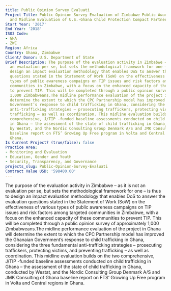 ```yaml
---
title: Public Opinion Survey Evaluati
Project Title: Public Opinion Survey Evaluation of Zimbabwe Public Awareness Project
  and Midline Evaluation of U.S.-Ghana Child Protection Compact Partnership
Start Year: '2017'
End Year: '2018'
ISO3 Code:
- GHA
- ZWE
Region: Africa
Country: Ghana, Zimbabwe
Client/ Donor: U.S. Department of State
Brief Description: The purpose of the evaluation activity in Zimbabwe – as it is not
  an evaluation per se, but sets the methodological framework for one – is thus to
  design an impact evaluation methodology that enables DoS to answer the evaluation
  questions stated in the Statement of Work (SoW) on the effectiveness of various
  types of public awareness campaigns on TIP issues and risk factors among targeted
  communities in Zimbabwe, with a focus on the enhanced capacity of these communities
  to prevent TIP. This will be completed through a public opinion survey of approximately
  1,000 Zimbabweans.The midline performance evaluation of the project in Ghana will
  determine the extent to which the CPC Partnership model has improved the Ghanaian
  Government’s response to child trafficking in Ghana, considering the three fundamental
  anti-trafficking strategies – prosecuting traffickers, protecting victims, and preventing
  trafficking – as well as coordination. This midline evaluation builds on the two
  comprehensive, J/TIP -funded baseline assessments conducted on child trafficking
  in Ghana – the assessment of the state of child trafficking in Ghana, conducted
  by Westat, and the Nordic Consulting Group Denmark A/S and JMK Consulting of Ghana
  baseline report on FTS’ Growing Up Free program in Volta and Central regions in
  Ghana.
Is Current Project? (true/false): false
Practice Area:
- Monitoring and Evaluation
- Education, Gender and Youth
- Security, Transparency, and Governance
projects_slug: Public-Opinion-Survey-Evaluati
Contract Value USD: '598400.00'
---
```


The purpose of the evaluation activity in Zimbabwe – as it is not an evaluation per se, but sets the methodological framework for one – is thus to design an impact evaluation methodology that enables DoS to answer the evaluation questions stated in the Statement of Work (SoW) on the effectiveness of various types of public awareness campaigns on TIP issues and risk factors among targeted communities in Zimbabwe, with a focus on the enhanced capacity of these communities to prevent TIP. This will be completed through a public opinion survey of approximately 1,000 Zimbabweans.The midline performance evaluation of the project in Ghana will determine the extent to which the CPC Partnership model has improved the Ghanaian Government’s response to child trafficking in Ghana, considering the three fundamental anti-trafficking strategies – prosecuting traffickers, protecting victims, and preventing trafficking – as well as coordination. This midline evaluation builds on the two comprehensive, J/TIP -funded baseline assessments conducted on child trafficking in Ghana – the assessment of the state of child trafficking in Ghana, conducted by Westat, and the Nordic Consulting Group Denmark A/S and JMK Consulting of Ghana baseline report on FTS’ Growing Up Free program in Volta and Central regions in Ghana.